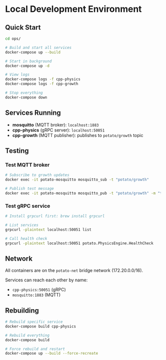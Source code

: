 # Local Development Environment

## Quick Start

```bash
cd ops/

# Build and start all services
docker-compose up --build

# Start in background
docker-compose up -d

# View logs
docker-compose logs -f cpp-physics
docker-compose logs -f cpp-growth

# Stop everything
docker-compose down
```

## Services Running

- **mosquitto** (MQTT broker): `localhost:1883`
- **cpp-physics** (gRPC server): `localhost:50051`
- **cpp-growth** (MQTT publisher): publishes to `potato/growth` topic

## Testing

### Test MQTT broker
```bash
# Subscribe to growth updates
docker exec -it potato-mosquitto mosquitto_sub -t "potato/growth"

# Publish test message
docker exec -it potato-mosquitto mosquitto_pub -t "potato/growth" -m "test"
```

### Test gRPC service
```bash
# Install grpcurl first: brew install grpcurl

# List services
grpcurl -plaintext localhost:50051 list

# Call health check
grpcurl -plaintext localhost:50051 potato.PhysicsEngine.HealthCheck
```

## Network

All containers are on the `potato-net` bridge network (172.20.0.0/16).

Services can reach each other by name:
- `cpp-physics:50051` (gRPC)
- `mosquitto:1883` (MQTT)

## Rebuilding

```bash
# Rebuild specific service
docker-compose build cpp-physics

# Rebuild everything
docker-compose build

# Force rebuild and restart
docker-compose up --build --force-recreate
```
